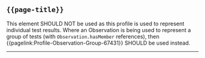 ## `{{page-title}}`

This element SHOULD NOT be used as this profile is used to represent individual test results. Where an Observation is being used to represent a group of tests (with `Observation.hasMember` references), then {{pagelink:Profile-Observation-Group-67431}} SHOULD be used instead.

---
